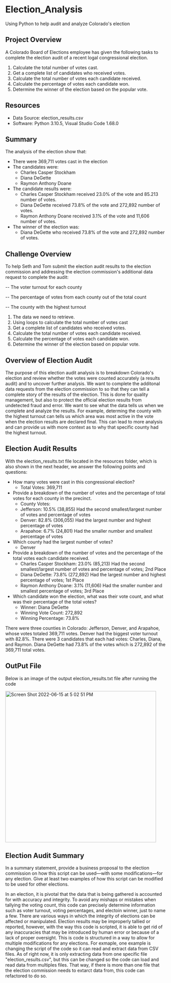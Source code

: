 # Election_Analysis
Using Python to help audit and analyze Colorado's election 

## Project Overview
A Colorado Board of Elections employee has given the following tasks to complete the election audit of a recent logal congressional election.

1. Calculate the total number of votes cast. 
2. Get a complete list of candidates who received votes.
3. Calculate the total number of votes each candidate received.
4. Calculate the percentage of votes each candidate won.
5. Determine the winner of the election based on the popular vote.

## Resources
- Data Source: election_results.csv
- Software: Python 3.10.5, Visual Studio Code 1.68.0

## Summary 
The analysis of the election show that:
- There were 369,711 votes cast in the election
- The candidates were:
  - Charles Casper Stockham 
  - Diana DeGette 
  - Raymon Anthony Doane 
- The candidate results were: 
  - Charles Casper Stockham received 23.0% of the vote and 85.213 number of votes. 
  - Diana DeGette received 73.8% of the vote and 272,892 number of votes. 
  - Raymon Anthony Doane received 3.1% of the vote and 11,606 number of votes. 
- The winner of the election was: 
  - Diana DeGette who received 73.8% of the vote and 272,892 number of votes.


## Challenge Overview
To help Seth and Tom submit the election audit results to the election commission and addressing the election commission's additional data request to complete the audit:

-- The voter turnout for each county

-- The percentage of votes from each county out of the total count

-- The county with the highest turnout

1. The data we need to retrieve.
2. Using loops to calculate the total number of votes cast
3. Get a complete list of candidates who received votes.
4. Calculate the total number of votes each candidate received.
5. Calculate the percentage of votes each candidate won.
6. Determine the winner of the election based on popular vote.


## Overview of Election Audit
The purpose of this election audit analysis is to breakdown Colorado's election and review whether the votes were counted accurately (a results audit) and to uncover further analysis. We want to complete the additonal data requests from the election commission to so that they can tell a complete story of the results of the election. This is done for quality management, but also to protect the official election results from undetected fraud and error. We want to see what the data tells us when we complete and analyze the results. For example, determing the county with the highest turnout can tells us which area was most active in the vote when the election results are declared final. This can lead to more analysis and can provide us with more context as to why that specific county had the highest turnout. 


## Election Audit Results 
With the election_results.txt file located in the resources folder, which is also shown in the next header, we answer the following points and questions:

- How many votes were cast in this congressional election?
  - Total Votes: 369,711
- Provide a breakdown of the number of votes and the percentage of total votes for each county in the precinct.
   - County Votes:
    - Jefferson: 10.5% (38,855)
    Had the second smallest/largest number of votes and percentage of votes
    - Denver: 82.8% (306,055) 
    Had the largest number and highest percentage of votes
    - Arapahoe: 6.7% (24,801)
    Had the smaller number and smallest percentage of votes
 - Which county had the largest number of votes?
    - Denver
- Provide a breakdown of the number of votes and the percentage of the total votes each candidate received.
  - Charles Casper Stockham: 23.0% (85,213)
  Had the second smallest/largest number of votes and percentage of votes; 2nd Place
  - Diana DeGette: 73.8% (272,892)
  Had the largest number and highest percentage of votes; 1st Place
  - Raymon Anthony Doane: 3.1% (11,606)
  Had the smaller number and smallest percentage of votes; 3rd Place
- Which candidate won the election, what was their vote count, and what was their percentage of the total votes?
  - Winner: Diana DeGette
  - Winning Vote Count: 272,892
  - Winning Percentage: 73.8%

There were three counties in Colorado: Jefferson, Denver, and Arapahoe,  whose votes totaled 369,711 votes. Denver had the biggest voter turnout with 82.8%. There were 3 candidates that each had votes: Charles, Diana, and Raymon. Diana DeGette had 73.8% of the votes which is 272,892 of the 369,711 total votes.


## OutPut File
Below is an image of the output election_results.txt file after running the code


<img width="472" alt="Screen Shot 2022-06-15 at 5 02 51 PM" src="https://user-images.githubusercontent.com/102444078/173961824-a41e26a2-b0c9-47a2-b369-85791627e20a.png">


## Election Audit Summary 
In a summary statement, provide a business proposal to the election commission on how this script can be used—with some modifications—for any election. Give at least two examples of how this script can be modified to be used for other elections.

In an election, it is pivotal that the data that is being gathered is accounted for with accuracy and integrity. To avoid any mishaps or mistakes when tallying the voting count, this code can precisely determine information such as voter turnout, voting percentages, and electoin winner, just to name a few. There are various ways in which the integrity of elections can be affected or manipulated. Election results may be improperly tallied or reported, however, with the way this code is scripted, it is able to get rid of any inaccuracies that may be introduced by human error or because of a lack of proper oversight. This is code is structured in a way to allow for multiple modifications for any elections. For exmaple, one example is changing the script of the code so it can read and extract data from CSV files. As of right now, it is only extracting data from one specific file "election_results.csv", but this can be changed so the code can load and read data from multiples files. That way, if there is more than one file that the election commission needs to extarct data from, this code can refactored to do so. 


